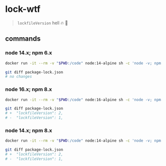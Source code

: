 # lock-wtf

> `lockfileVersion` hell :fire: :fire_extinguisher:

## commands

### node 14.x; npm 6.x

```bash
docker run -it --rm -v "$PWD:/code" node:14-alpine sh -c 'node -v; npm -v; npm install --prefix=/code'

git diff package-lock.json
# no changes
```

### node 16.x; npm 8.x

```bash
docker run -it --rm -v "$PWD:/code" node:16-alpine sh -c 'node -v; npm -v; npm install --prefix=/code'

git diff package-lock.json
# +  "lockfileVersion": 2,
# -  "lockfileVersion": 1,
```

### node 14.x; npm 8.x

```bash
docker run -it --rm -v "$PWD:/code" node:14-alpine sh -c 'node -v; npm -v; npm i -g npm@latest; npm -v; npm install --prefix=/code'

git diff package-lock.json
# +  "lockfileVersion": 2,
# -  "lockfileVersion": 1,
```
